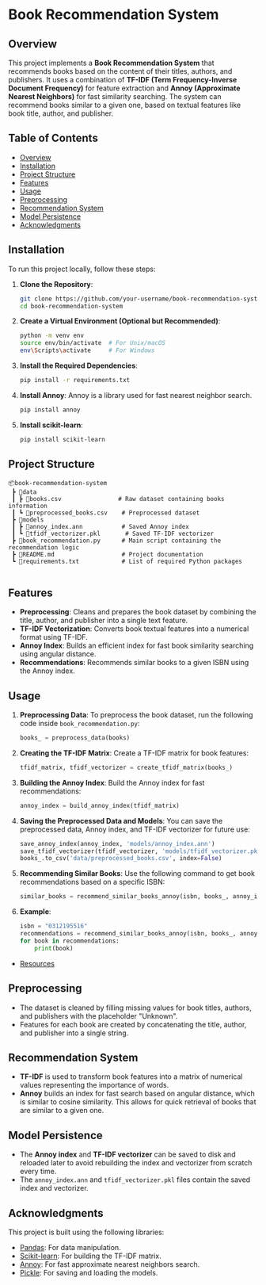# **Book Recommendation System**

## **Overview**

This project implements a **Book Recommendation System** that recommends books based on the content of their titles, authors, and publishers. It uses a combination of **TF-IDF (Term Frequency-Inverse Document Frequency)** for feature extraction and **Annoy (Approximate Nearest Neighbors)** for fast similarity searching. The system can recommend books similar to a given one, based on textual features like book title, author, and publisher.

## **Table of Contents**

- [Overview](#overview)
- [Installation](#installation)
- [Project Structure](#project-structure)
- [Features](#features)
- [Usage](#usage)
- [Preprocessing](#preprocessing)
- [Recommendation System](#recommendation-system)
- [Model Persistence](#model-persistence)
- [Acknowledgments](#acknowledgments)

## **Installation**

To run this project locally, follow these steps:

1. **Clone the Repository**:
    ```bash
    git clone https://github.com/your-username/book-recommendation-system.git
    cd book-recommendation-system
    ```

2. **Create a Virtual Environment (Optional but Recommended)**:
    ```bash
    python -m venv env
    source env/bin/activate  # For Unix/macOS
    env\Scripts\activate     # For Windows
    ```

3. **Install the Required Dependencies**:
    ```bash
    pip install -r requirements.txt
    ```

4. **Install Annoy**:
    Annoy is a library used for fast nearest neighbor search.
    ```bash
    pip install annoy
    ```

5. **Install scikit-learn**:
    ```bash
    pip install scikit-learn
    ```

## **Project Structure**

```
📦book-recommendation-system
 ┣ 📂data
 ┃ ┣ 📜books.csv                # Raw dataset containing books information
 ┃ ┗ 📜preprocessed_books.csv    # Preprocessed dataset
 ┣ 📂models
 ┃ ┣ 📜annoy_index.ann           # Saved Annoy index
 ┃ ┗ 📜tfidf_vectorizer.pkl       # Saved TF-IDF vectorizer
 ┣ 📜book_recommendation.py      # Main script containing the recommendation logic
 ┣ 📜README.md                   # Project documentation
 ┗ 📜requirements.txt            # List of required Python packages


```

## **Features**

- **Preprocessing**: Cleans and prepares the book dataset by combining the title, author, and publisher into a single text feature.
- **TF-IDF Vectorization**: Converts book textual features into a numerical format using TF-IDF.
- **Annoy Index**: Builds an efficient index for fast book similarity searching using angular distance.
- **Recommendations**: Recommends similar books to a given ISBN using the Annoy index.

## **Usage**

1. **Preprocessing Data**:
    To preprocess the book dataset, run the following code inside `book_recommendation.py`:
    ```python
    books_ = preprocess_data(books)
    ```

2. **Creating the TF-IDF Matrix**:
    Create a TF-IDF matrix for book features:
    ```python
    tfidf_matrix, tfidf_vectorizer = create_tfidf_matrix(books_)
    ```

3. **Building the Annoy Index**:
    Build the Annoy index for fast recommendations:
    ```python
    annoy_index = build_annoy_index(tfidf_matrix)
    ```

4. **Saving the Preprocessed Data and Models**:
    You can save the preprocessed data, Annoy index, and TF-IDF vectorizer for future use:
    ```python
    save_annoy_index(annoy_index, 'models/annoy_index.ann')
    save_tfidf_vectorizer(tfidf_vectorizer, 'models/tfidf_vectorizer.pkl')
    books_.to_csv('data/preprocessed_books.csv', index=False)
    ```

5. **Recommending Similar Books**:
    Use the following command to get book recommendations based on a specific ISBN:
    ```python
    similar_books = recommend_similar_books_annoy(isbn, books_, annoy_index, n=5)
    ```

6. **Example**:
    ```python
    isbn = "0312195516"
    recommendations = recommend_similar_books_annoy(isbn, books_, annoy_index, n=5)
    for book in recommendations:
        print(book)
    ```
- [Resources]([https://pandas.pydata.org/](https://drive.google.com/drive/folders/1QzwikZnHYsfS-eE8frA-PbIZj95XuPB_?usp=drive_link))
  
## **Preprocessing**

- The dataset is cleaned by filling missing values for book titles, authors, and publishers with the placeholder "Unknown".
- Features for each book are created by concatenating the title, author, and publisher into a single string.

## **Recommendation System**

- **TF-IDF** is used to transform book features into a matrix of numerical values representing the importance of words.
- **Annoy** builds an index for fast search based on angular distance, which is similar to cosine similarity. This allows for quick retrieval of books that are similar to a given one.

## **Model Persistence**

- The **Annoy index** and **TF-IDF vectorizer** can be saved to disk and reloaded later to avoid rebuilding the index and vectorizer from scratch every time.
- The `annoy_index.ann` and `tfidf_vectorizer.pkl` files contain the saved index and vectorizer.

## **Acknowledgments**

This project is built using the following libraries:
- [Pandas](https://pandas.pydata.org/): For data manipulation.
- [Scikit-learn](https://scikit-learn.org/): For building the TF-IDF matrix.
- [Annoy](https://github.com/spotify/annoy): For fast approximate nearest neighbors search.
- [Pickle](https://docs.python.org/3/library/pickle.html): For saving and loading the models.
